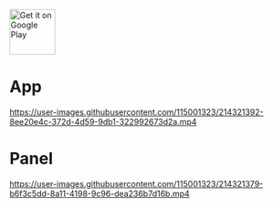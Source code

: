 <a href='https://play.google.com/store/apps/details?id=com.rw.music_app'><img alt='Get it on Google Play' src='https://play.google.com/intl/en_us/badges/static/images/badges/en_badge_web_generic.png' height="80"/></a>

# App
https://user-images.githubusercontent.com/115001323/214321392-8ee20e4c-372d-4d59-9db1-322992673d2a.mp4

# Panel
https://user-images.githubusercontent.com/115001323/214321379-b6f3c5dd-8a11-4198-9c96-dea236b7d16b.mp4
